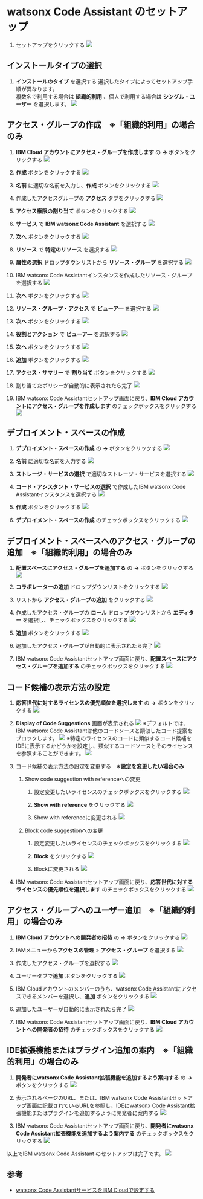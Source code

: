 # watsonx Code Assistant のセットアップ

1. セットアップをクリックする
![](./images/02_02_001.png)

## インストールタイプの選択
1. **インストールのタイプ** を選択する
選択したタイプによってセットアップ手順が異なります。<br>
複数名で利用する場合は **組織的利用** 、個人で利用する場合は **シングル・ユーザー** を選択します。
![](./images/02_02_002.png)

## アクセス・グループの作成　※「組織的利用」の場合のみ
1. **IBM Cloud アカウントにアクセス・グループを作成します** の **→** ボタンをクリックする
![](./images/02_02_003.png)

1. **作成** ボタンをクリックする
![](./images/02_02_004.png)

1. **名前** に適切な名前を入力し、**作成** ボタンをクリックする
![](./images/02_02_005.png)

1. 作成したアクセスグループの **アクセス** タブをクリックする
![](./images/02_02_006.png)

1. **アクセス権限の割り当て** ボタンをクリックする
![](./images/02_02_007.png)

1. **サービス** で **IBM watsonx Code Assistant** を選択する
![](./images/02_02_008.png)

1. **次へ** ボタンをクリックする
![](./images/02_02_009.png)

1. **リソース** で **特定のリソース** を選択する
![](./images/02_02_010.png)

1. **属性の選択** ドロップダウンリストから **リソース・グループ** を選択する
![](./images/02_02_011.png)

1. IBM watsonx Code Assistantインスタンスを作成したリソース・グループを選択する
![](./images/02_02_012.png)

1. **次へ** ボタンをクリックする
![](./images/02_02_013.png)

1. **リソース・グループ・アクセス** で **ビューア―** を選択する
![](./images/02_02_014.png)

1. **次へ** ボタンをクリックする
![](./images/02_02_015.png)

1. **役割とアクション** で **ビューア―** を選択する
![](./images/02_02_016.png)

1. **次へ** ボタンをクリックする
![](./images/02_02_017.png)

1. **追加** ボタンをクリックする
![](./images/02_02_018.png)

1. **アクセス・サマリー** で **割り当て** ボタンをクリックする
![](./images/02_02_019.png)

1. 割り当てたポリシーが自動的に表示されたら完了
![](./images/02_02_020.png)

1. IBM watsonx Code Assistantセットアップ画面に戻り、**IBM Cloud アカウントにアクセス・グループを作成します** のチェックボックスをクリックする
![](./images/02_02_021.png)

## デプロイメント・スペースの作成
1. **デプロイメント・スペースの作成** の **→** ボタンをクリックする
![](./images/02_02_022.png)

1. **名前** に適切な名前を入力する
![](./images/02_02_023.png)

1. **ストレージ・サービスの選択** で適切なストレージ・サービスを選択する
![](./images/02_02_024.png)
    <!--
    ※ストレージ・サービスが未作成の場合、 **新規ストレージ・サービスを作成します。** を選択すると **Cloud Object Storageサービスインスタンスのプロビジョニング** 画面に遷移します。
    ![](./images/02_02_025.png)
    -->

1. **コード・アシスタント・サービスの選択** で作成したIBM watsonx Code Assistantインスタンスを選択する
![](./images/02_02_026.png)
    <!--
    ※コード・アシスタント・サービスが未作成の場合、 **新規コード・アシスタント・サービスの作成** を選択すると **IBM watsonx Code Assistantインスタンスのプロビジョニング** 画面に遷移します。
    ![](./images/02_02_027.png)
    -->

1. **作成** ボタンをクリックする
![](./images/02_02_028.png)

1. **デプロイメント・スペースの作成** のチェックボックスをクリックする
![](./images/02_02_029.png)

## デプロイメント・スペースへのアクセス・グループの追加　※「組織的利用」の場合のみ
1. **配置スペースにアクセス・グループを追加する** の **→** ボタンをクリックする
![](./images/02_02_030.png)

1. **コラボレーターの追加** ドロップダウンリストをクリックする
![](./images/02_02_031.png)

1. リストから **アクセス・グループの追加** をクリックする
![](./images/02_02_032.png)

1. 作成したアクセス・グループの **ロール** ドロップダウンリストから **エディター** を選択し、チェックボックスをクリックする
![](./images/02_02_033.png)

1. **追加** ボタンをクリックする
![](./images/02_02_034.png)

1. 追加したアクセス・グループが自動的に表示されたら完了
![](./images/02_02_035.png)

1. IBM watsonx Code Assistantセットアップ画面に戻り、**配置スペースにアクセス・グループを追加する** のチェックボックスをクリックする
![](./images/02_02_036.png)

## コード候補の表示方法の設定
1. **応答世代に対するライセンスの優先順位を選択します** の **→** ボタンをクリックする
![](./images/02_02_037.png)

1. **Display of Code Suggestions** 画面が表示される
![](./images/02_02_038.png)
※デフォルトでは、IBM watsonx Code Assistantは他のコードソースと類似したコード提案をブロックします。
![](./images/02_02_039.png)
※特定のライセンスのコードに類似するコード候補をIDEに表示するかどうかを設定し、類似するコードソースとそのライセンスを参照することができます。
![](./images/02_02_040.png)

1. コード候補の表示方法の設定を変更する　**※設定を変更したい場合のみ**

    1. Show code suggestion with referenceへの変更

        1. 設定変更したいライセンスのチェックボックスをクリックする
        ![](./images/02_02_041.png)

        1. **Show with reference** をクリックする
        ![](./images/02_02_042.png)

        1. Show with referenceに変更される
        ![](./images/02_02_043.png)

    1. Block code suggestionへの変更

        1. 設定変更したいライセンスのチェックボックスをクリックする
        ![](./images/02_02_044.png)

        1. **Block** をクリックする
        ![](./images/02_02_045.png)

        1. Blockに変更される
        ![](./images/02_02_046.png)

1. IBM watsonx Code Assistantセットアップ画面に戻り、**応答世代に対するライセンスの優先順位を選択します** のチェックボックスをクリックする
![](./images/02_02_047.png)

## アクセス・グループへのユーザー追加　※「組織的利用」の場合のみ
1. **IBM Cloud アカウントへの開発者の招待** の **→** ボタンをクリックする
![](./images/02_02_048.png)

1. IAMメニューから**アクセスの管理** > **アクセス・グループ** を選択する
![](./images/02_02_049.png)

1. 作成したアクセス・グループを選択する
![](./images/02_02_050.png)

1. ユーザータブで**追加** ボタンをクリックする
![](./images/02_02_051.png)

1. IBM Cloudアカウントのメンバーのうち、watsonx Code Assistantにアクセスできるメンバーを選択し、**追加** ボタンをクリックする
![](./images/02_02_052.png)

1. 追加したユーザーが自動的に表示されたら完了
![](./images/02_02_053.png)

1. IBM watsonx Code Assistantセットアップ画面に戻り、**IBM Cloud アカウントへの開発者の招待** のチェックボックスをクリックする
![](./images/02_02_054.png)

## IDE拡張機能またはプラグイン追加の案内　※「組織的利用」の場合のみ
1. **開発者にwatsonx Code Assistant拡張機能を追加するよう案内する** の **→** ボタンをクリックする
![](./images/02_02_055.png)

1. 表示されるページのURL、または、IBM watsonx Code Assistantセットアップ画面に記載されているURLを参照し、IDEにwatsonx Code Assistant拡張機能またはプラグインを追加するように開発者に案内する
![](./images/02_02_056.png)

1. IBM watsonx Code Assistantセットアップ画面に戻り、**開発者にwatsonx Code Assistant拡張機能を追加するよう案内する** のチェックボックスをクリックする
![](./images/02_02_057.png)

以上でIBM watsonx Code Assistant のセットアップは完了です。
![](./images/02_02_058.png)

## 参考
- [watsonx Code AssistantサービスをIBM Cloudで設定する](https://cloud.ibm.com/docs/watsonx-code-assistant?topic=watsonx-code-assistant-cloud-setup-wca)